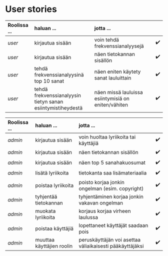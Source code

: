 # User stories

| Roolissa ... | haluan ... | jotta ... | |
| :--- | :--- | :--- | :--- |
| *user* | kirjautua sisään | voin tehdä frekvenssianalyysejä | :heavy_check_mark: |
| *user* | kirjautua sisään | näen tietokannan sisällön | :heavy_check_mark: |
| *user* | tehdä frekvenssianalyysinä <br/> top 10 sanat | näen eniten käytety sanat lauluittain | :heavy_check_mark: |
| *user* | tehdä frekvenssianalyysin <br/> tietyn sanan esiintymistiheydestä | näen missä lauluissa <br/> esiintymisiä on eniten/vähiten | :heavy_check_mark: |

| Roolissa ... | haluan ... | jotta ... | |
| :--- | :--- | :--- | :--- |
| *admin* | kirjautua sisään | voin huoltaa lyriikoita tai käyttäjiä | :heavy_check_mark: |
| *admin* | kirjautua sisään | näen tietokannan sisällön | :heavy_check_mark: |
| *admin* | kirjautua sisään | näen top 5 sanahakuosumat | :heavy_check_mark: |
| *admin* | lisätä lyriikoita | tietokanta saa lisämateriaalia | :heavy_check_mark: |
| *admin* | poistaa lyriikoita | poisto korjaa jonkin <br/> ongelman (esim. copyright) | :heavy_check_mark: |
| *admin* | tyhjentää tietokannan | tyhjentäminen korjaa jonkin vakavan ongelman | :heavy_check_mark: |
| *admin* | muokata lyriikoita | korjaus korjaa virheen laulussa | :heavy_check_mark: |
| *admin* | poistaa käyttäjiä | lopettaneet käyttäjät saadaan pois | :heavy_check_mark: |
| *admin* | muuttaa käyttäjien roolin | peruskäyttäjän voi asettaa väliaikaisesti pääkäyttäjäksi | :heavy_check_mark: |

